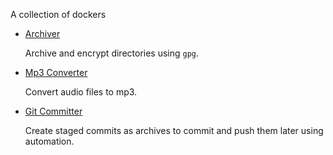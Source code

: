 A collection of dockers

- [Archiver](archiver/)

  Archive and encrypt directories using `gpg`.

- [Mp3 Converter](mp3converter/)

  Convert audio files to mp3.

- [Git Committer](gitcommitter/)

  Create staged commits as archives to commit and push them later using automation.
